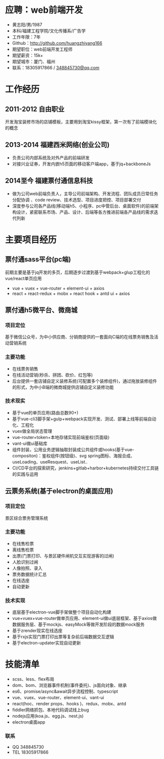 # 应聘：web前端开发
 - 黄志阳/男/1987 
 - 本科/福建工程学院/文化传播系/广告学 
 - 工作年限：7年
 - Github：http://github.com/huangzhiyang166
 - 期望职位：web前端开发工程师
 - 期望薪资：15k+
 - 期望城市：厦门、福州
 - 联系：18305917866 / 348845730@qq.com
 
 # 工作经历
## 2011-2012  自由职业
开发淘宝装修市场的店铺模板，主要用到淘宝kissy框架，第一次有了前端模块化的概念

## 2013-2014  福建西米网络(创业公司)
- 负责公司内部系统及对外产品的前端研发 
- 对接兴业证券，开发内嵌h5页面的移动客户端app，基于jq+backboneJs 

## 2014至今   福建票付通信息科技
- 做为公司web前端负责人，主导公司前端架构、开发流程、团队成员日常任务分配协调  、code review、技术选型、项目进度把控、项目部署交付
- 深度参与公司各产品线(移动端h5、小程序、pc中管后台、桌面软件)的前端架构设计，紧密联系市场、产品、设计、后端等各方推进前端各产品线的需求迭代列新

# 主要项目经历
## 票付通sass平台(pc端) 
前期主要是基于jq开发的多页，后期逐步过渡到基于webpack+glup工程化的vue/react单页应用 
-  vue + vuex + vue-router + element-ui + axios 
- react + react-redux + mobx + react hook + antd ui + axios 

## 票付通h5微平台、微商城 
### 项目定位
基于微信公众号，为中小供应商、分销商提供的一套面向C端的在线票务销售及活动营销系统

### 主要功能
- 在线票务销售
- 在线活动营销(秒杀、拼团、砍价、红包等)
- 后台提供一套店铺自定义装修系统(可配置多个装修组件)，通过拖放装修组件的形式，为中小B端的微商城提供店铺自定义装修功能

### 技术现实
- 基于vue的单页应用(路由总数90+)
- 基于vue-cli3脚手架+gulp+webpack实现开发、测试、部署上线等前端自动化、工程化
- vuex做全局状态管理
- vue-router+token+本地存储实现前端鉴权(页面级)
- vant-ui做ui基础库
- 组件封装，公用业务逻辑抽取封装成公共组件或hooks(基于vue-compositon)：鉴权组件(按钮级)、svg spring图标、海报合成、useLoading、useResquest、useList..
- CI/CD平台的探索研究，jenkins+gitlab+harbor+kubernetes持续交付工具链的实践与运用

## 云票务系统(基于electron的桌面应用) 
### 项目定位
景区综合票务管理系统

### 主要功能
- 在线售检票
- 离线售检票
- 出票(门票打印、与景区硬件闸机交互实现游客的过闸)
- 人脸识别过闸
- 人像拍照、录入
- 票务数据统计汇总
- 在线选座
- 自动更新

### 技术实现
- 底层基于electron-vue脚手架做整个项目自动化构建
- vue+vuex+vue-router做单页应用、element-ui做ui底层框架、基于axios做数据服务层、基于mockjs、easyMock等做开发阶段的数据mock服务
- 基于zrender现实在线选座
- 基于rxjs实现门票打印出票等复杂前后端数据交互逻辑
- 基于electron-updater实现自动更新


# 技能清单
- scss、less、flex布局
- dom、bom、浏览器事件机制(事件委托)、js面向对象、继承 
- es6、promise/async&await异步流程控制、typescript
- vue、vuex、vue-router、element-ui、vant-ui
- react(hoc、render props、hooks )、redux、mobx、antd
- fiddler网络抓包、本地代码调试线上bug
- nodejs应用(koa.js、egg.js、nest.js)
- electron桌面app


### 联系
- QQ  348845730
- TEL 18305917866



